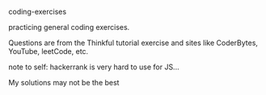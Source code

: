 <p>coding-exercises</p>
<p>practicing general coding exercises.</p> 
<p>Questions are from the Thinkful tutorial exercise and sites like CoderBytes, YouTube, leetCode, etc.</p>
<p>note to self: hackerrank is very hard to use for JS...</p>
<p>My solutions may not be the best</p>
